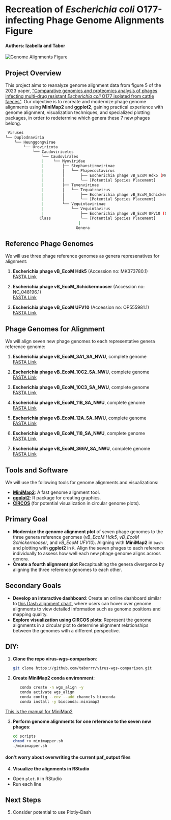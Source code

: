 # Recreation of *Escherichia coli* O177-infecting Phage Genome Alignments Figure
#### Authors: Izabella and Tabor

![Genome Alignments Figure](https://media.springernature.com/full/springer-static/image/art%3A10.1038%2Fs41598-023-48788-w/MediaObjects/41598_2023_48788_Fig5_HTML.png?as=webp)

## Project Overview
This project aims to reanalyze genome alignment data from figure 5 of the 2023 paper, ["Comparative genomics and proteomics analysis of phages infecting multi-drug resistant *Escherichia coli* O177 isolated from cattle faeces"](https://doi.org/10.1038/s41598-023-48788-w). Our objective is to recreate and modernize phage genome alignments using **MiniMap2** and **ggplot2**, gaining practical experience with genome alignment, visualization techniques, and specialized plotting packages, in order to redetermine which genera these 7 new phages belong.  

```bash
 Viruses
└── Duplodnaviria
    └── Heunggongvirae
        └── Uroviricota
            └── Caudoviricetes
                └── Caudovirales
                |    └── Myoviridae
                |        ├── Stephanstirmvirinae
                |        │   └── Phapecoctavirus
                |        │       ├── Escherichia phage vB_EcoM Hdk5 (MK373780.1)
                |        │       └── [Potential Species Placement]
                |        ├── Tevenvirinae
                |        │   └── Tequatrovirus
                |        │       ├── Escherichia phage vB_EcoM_Schickermooser (NC_048196.1)
                |        │       └── [Potential Species Placement]
                |        └── Vequintavirinae
                |            └── Vequintavirus
                |                ├── Escherichia phage vB_EcoM UFV10 (OP555981.1)
               Class             └── [Potential Species Placement]
                                |
                               Genera
```



## Reference Phage Genomes
We will use three phage reference genomes as genera represenatives for alignment:

1. **Escherichia phage vB_EcoM Hdk5** (Accession no: MK373780.1)  
   [FASTA Link](https://www.ncbi.nlm.nih.gov/nuccore/MK373780.1?report=fasta)
   
2. **Escherichia phage vB_EcoM_Schickermooser** (Accession no: NC_048196.1)  
   [FASTA Link](https://www.ncbi.nlm.nih.gov/nuccore/NC_048196.1?report=fasta)

3. **Escherichia phage vB_EcoM UFV10** (Accession no: OP555981.1)  
   [FASTA Link](https://www.ncbi.nlm.nih.gov/nuccore/OP555981.1?report=fasta)

## Phage Genomes for Alignment
We will align seven new phage genomes to each representative genera reference genome:

1. **Escherichia phage vB_EcoM_3A1_SA_NWU**, complete genome  
   [FASTA Link](https://www.ncbi.nlm.nih.gov/nuccore/OR062524.1?report=fasta)
   
2. **Escherichia phage vB_EcoM_10C2_SA_NWU**, complete genome  
   [FASTA Link](https://www.ncbi.nlm.nih.gov/nuccore/OR062525.1?report=fasta)

3. **Escherichia phage vB_EcoM_10C3_SA_NWU**, complete genome  
   [FASTA Link](https://www.ncbi.nlm.nih.gov/nuccore/OR062526.1?report=fasta)

4. **Escherichia phage vB_EcoM_11B_SA_NWU**, complete genome  
   [FASTA Link](https://www.ncbi.nlm.nih.gov/nuccore/OR062527.1?report=fasta)

5. **Escherichia phage vB_EcoM_12A_SA_NWU**, complete genome  
   [FASTA Link](https://www.ncbi.nlm.nih.gov/nuccore/OR062528.1?report=fasta)

6. **Escherichia phage vB_EcoM_118_SA_NWU**, complete genome  
   [FASTA Link](https://www.ncbi.nlm.nih.gov/nuccore/OR062529.1?report=fasta)

7. **Escherichia phage vB_EcoM_366V_SA_NWU**, complete genome  
   [FASTA Link](https://www.ncbi.nlm.nih.gov/nuccore/OR062530.1?report=fasta)

## Tools and Software
We will use the following tools for genome alignments and visualizations:
- **[MiniMap2](https://github.com/lh3/minimap2)**: A fast genome alignment tool.
- **[ggplot2](https://ggplot2.tidyverse.org)**: R package for creating graphics.
- **[CIRCOS](http://circos.ca/)** (for potential visualization in circular genome plots).

## Primary Goal
- **Modernize the genome alignment plot** of seven phage genomes to the three genera reference genomes (*vB_EcoM Hdk5*, *vB_EcoM Schickermooser*, and *vB_EcoM UFV10*). Aligning with **MiniMap2** in `bash ` and plotting with **ggplot2** in `R`. Align the seven phages to each reference individually to assess how well each new phage genome aligns across genera.  
- **Create a fourth alignment plot** Recapitualting the genera divergence by aligning the three reference genomes to each other.  

## Secondary Goals
- **Develop an interactive dashboard**: Create an online dashboard similar to [this Dash alignment chart](https://dash.gallery/dash-alignment-chart/), where users can hover over genome alignments to view detailed information such as genome positions and mapping quality.
- **Explore visualization using CIRCOS plots**: Represent the genome alignments in a circular plot to determine alignment relationships between the genomes with a different perspective.

## DIY:

1. **Clone the repo virus-wgs-comparison**:
   ```bash
   git clone https://github.com/taborrr/virus-wgs-comparison.git
   ```

2. **Create MiniMap2 conda environment**:
   ```bash
      conda create -n wgs_align -y
      conda activate wgs_align
      conda config --env --add channels bioconda
      conda install -y bioconda::minimap2
   ```
[This is the manual for MiniMap2](https://lh3.github.io/minimap2/minimap2.html)

3. **Perform genome alignments for one reference to the seven new phages**:
   ```bash
   cd scripts
   chmod +x minimapper.sh
   ./minimapper.sh
   ```
#### don't worry about overwriting the current paf_output files

4. **Visualize the alignments in RStudio**
- Open `plot.R` in RStudio
- Run each line

## Next Steps
5. Consider potential to use Plotly-Dash